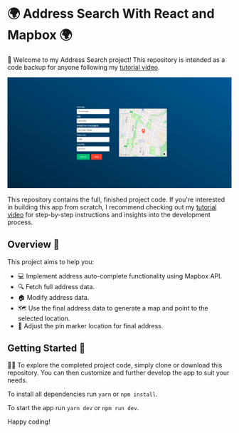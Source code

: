 # 🌍 Address Search With React and Mapbox 🌍

🚀 Welcome to my Address Search project! This repository is intended as a code backup for anyone following my [tutorial video](https://youtu.be/sxH5Qpd06uY).

![Address Search App Screenshot](/src/assets/addressSearch.png)

This repository contains the full, finished project code. If you're interested in building this app from scratch, I recommend checking out my [tutorial video](https://youtu.be/sxH5Qpd06uY) for step-by-step instructions and insights into the development process.

## Overview 📜

This project aims to help you:

- 💻 Implement address auto-complete functionality using Mapbox API.
- 🔍 Fetch full address data.
- 🏠 Modify address data.
- 🗺️ Use the final address data to generate a map and point to the selected location.
- 📌 Adjust the pin marker location for final address.

## Getting Started 🚀

👩‍💻 To explore the completed project code, simply clone or download this repository. You can then customize and further develop the app to suit your needs.

To install all dependencies run `yarn` or `npm install`.

To start the app run `yarn dev` or `npm run dev`.

Happy coding!
